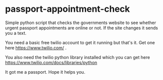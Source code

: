 # passport-appointment-check
Simple python script that checks the governments website to see whether urgent passport appointments are online or not. 
If the site changes it sends you a text.

You need a basic free twilio account to get it running but that's it. Get one here https://www.twilio.com/ .

You also need the twilio python library installed which you can get here https://www.twilio.com/docs/libraries/python 

It got me a passport. Hope it helps you.